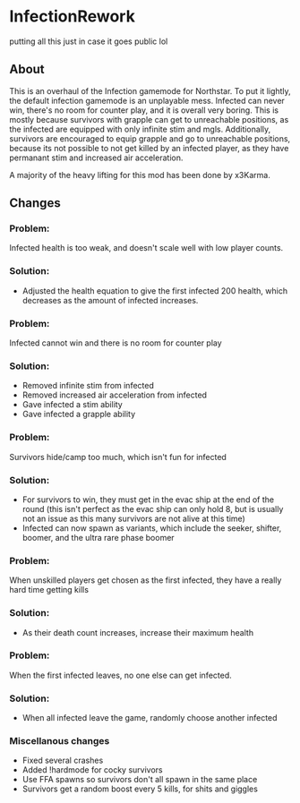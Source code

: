 # InfectionRework
putting all this just in case it goes public lol
## About 
This is an overhaul of the Infection gamemode for Northstar. To put it lightly, the default infection gamemode is an unplayable mess. Infected can never win, there's no room for counter play, and it is overall very boring. This is mostly because survivors with grapple can get to unreachable positions, as the infected are equipped with only infinite stim and mgls. Additionally, survivors are encouraged to equip grapple and go to unreachable positions, because its not possible to not get killed by an infected player, as they have permanant stim and increased air acceleration.

A majority of the heavy lifting for this mod has been done by x3Karma.

## Changes
### Problem: 
Infected health is too weak, and doesn't scale well with low player counts.
### Solution:
- Adjusted the health equation to give the first infected 200 health, which decreases as the amount of infected increases.
### Problem:
Infected cannot win and there is no room for counter play
### Solution:
- Removed infinite stim from infected
- Removed increased air acceleration from infected
- Gave infected a stim ability
- Gave infected a grapple ability
### Problem:
Survivors hide/camp too much, which isn't fun for infected
### Solution:
- For survivors to win, they must get in the evac ship at the end of the round (this isn't perfect as the evac ship can only hold 8, but is usually not an issue as this many survivors are not alive at this time)
- Infected can now spawn as variants, which include the seeker, shifter, boomer, and the ultra rare phase boomer
### Problem:
When unskilled players get chosen as the first infected, they have a really hard time getting kills
### Solution:
- As their death count increases, increase their maximum health
### Problem:
When the first infected leaves, no one else can get infected.
### Solution:
- When all infected leave the game, randomly choose another infected

### Miscellanous changes
- Fixed several crashes
- Added !hardmode for cocky survivors
- Use FFA spawns so survivors don't all spawn in the same place
- Survivors get a random boost every 5 kills, for shits and giggles
